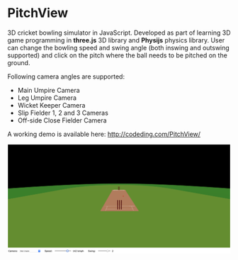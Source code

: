 # PitchView

3D cricket bowling simulator in JavaScript. Developed as part of learning 3D game programming in **three.js** 3D library and **Physijs** physics library. User can change the bowling speed and swing angle (both inswing and outswing supported) and click on the pitch where the ball needs to be pitched on the ground.

Following camera angles are supported:
* Main Umpire Camera
* Leg Umpire Camera
* Wicket Keeper Camera
* Slip Fielder 1, 2 and 3 Cameras
* Off-side Close Fielder Camera

A working demo is available here: http://codeding.com/PitchView/

![PitchView Screenshot](/Screenshots/MainUmpireView.png)
